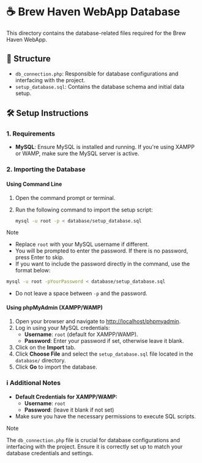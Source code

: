 
# ☕️ Brew Haven WebApp Database

This directory contains the database-related files required for the Brew Haven WebApp.

## 📂 Structure

- `db_connection.php`: Responsible for database configurations and interfacing with the project.
- `setup_database.sql`: Contains the database schema and initial data setup.

## 🛠️ Setup Instructions

### 1. Requirements

- **MySQL**: Ensure MySQL is installed and running. If you're using XAMPP or WAMP, make sure the MySQL server is active.

### 2. Importing the Database

#### Using Command Line

1. Open the command prompt or terminal.
2. Run the following command to import the setup script:

    ```sh
    mysql -u root -p < database/setup_database.sql
    ```

> [!NOTE]
> - Replace `root` with your MySQL username if different.
> - You will be prompted to enter the password. If there is no password, press Enter to skip.
> - If you want to include the password directly in the command, use the format below:
> 
> ```sh
> mysql -u root -pYourPassword < database/setup_database.sql
> ```
> - Do not leave a space between `-p` and the password.

#### Using phpMyAdmin (XAMPP/WAMP)

1. Open your browser and navigate to [http://localhost/phpmyadmin](http://localhost/phpmyadmin).
2. Log in using your MySQL credentials:
    - **Username**: `root` (default for XAMPP/WAMP).
    - **Password**: Enter your password if set, otherwise leave it blank.
3. Click on the **Import** tab.
4. Click **Choose File** and select the `setup_database.sql` file located in the `database/` directory.
5. Click **Go** to import the database.

### ℹ️ Additional Notes

- **Default Credentials for XAMPP/WAMP:**
  - **Username**: `root`
  - **Password**: (leave it blank if not set)
- Make sure you have the necessary permissions to execute SQL scripts.

> [!NOTE]
> The `db_connection.php` file is crucial for database configurations and interfacing with the project. Ensure it is correctly set up to match your database credentials and settings.

